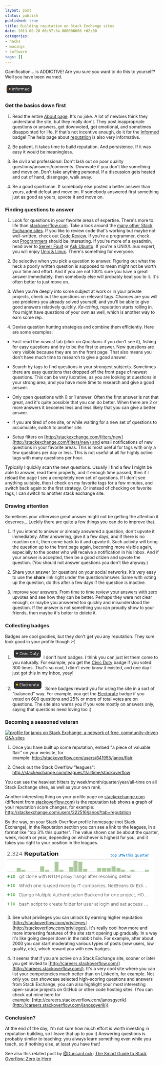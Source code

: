 ```yaml
---
layout: post
status: publish
published: true
title: Building reputation on Stack Exchange sites
date: 2013-06-20 06:57:34.000000000 +02:00
categories:
- hacks
- musings
- software
tags: []
---
```

Gamification... is ADDICTIVE!
Are you sure you want to do this to yourself?
Well you have been warned.

<a class="floatright" href="http://stackoverflow.com/help/badges/2600/informed"><img class="alignright size-full wp-image-1005" alt="informed" src="/assets/images/screenshots/2013-06-informed.png" width="92" height="36" /></a>

### Get the basics down first

1. Read the entire [About page](http://stackoverflow.com/about).
It's no joke.
A lot of newbies think they understand the site,
but they really don't.
They post inappropriate questions or answers,
get downvoted, get emotional,
and sometimes disappointed for life.
If that's not incentive enough,
do it for the [Informed](http://stackoverflow.com/help/badges/2600/informed) badge!
The help page about [reputation](http://stackoverflow.com/help/whats-reputation) is also very informative.

2. Be patient. It takes time to build reputation. And persistence. If it was easy it would be meaningless.

3. Be civil and professional.
Don't lash out on poor quality questions/answers/comments.
Downvote if you don't like something and move on.
Don't take anything personal.
If a discussion gets heated and out of hand, disengage, walk away.

4. Be a good sportsman.
If somebody else posted a better answer than yours, admit defeat and move on.
If somebody answered first something just as good as yours,
upvote it and move on.

### Finding questions to answer

1. Look for questions in your favorite areas of expertise.
   There's more to life than [stackoverflow.com](http://stackoverflow.com/).
   Take a look around the [many other Stack Exchange sites](http://stackexchange.com/sites).
   If you like to review code that's working but maybe not well-written,
   check out [Code Review](http://codereview.stackexchange.com/).
   If you're a programmer,
   check out [Programmers](http://programmers.stackexchange.com/)
   should be interesting.
   If you're more of a sysadmin,
   head over to [Server Fault](http://serverfault.com/) or [Ask Ubuntu](http://askubuntu.com/).
   If you're a UNIX/Linux expert,
   you will enjoy [Unix & Linux](http://unix.stackexchange.com/).
   There's something for everyone.

2. Be selective when you pick a question to answer. Figuring out what the heck a poorly written question is supposed to mean might not be worth your time and effort. And if you are not 100% sure you have a great answer immediately, then somebody else will probably beat you to it. It's often better to just move on.

3. When you're deeply into some subject at work or in your private projects,
check out the questions on relevant tags.
Chances are you will see problems you already solved yourself,
and you'll be able to give good answers relatively quickly.
*Ka-tching*, reputation starts rolling in.
You might have questions of your own as well,
which is another way to earn some rep.

4. Devise question hunting strategies and combine them efficiently.
Here are some examples:

  - Fast-read the *newest* tab (click on *Questions* if you don't see it), fishing for easy questions and try to be the first to answer. New questions are very visible because they are on the front page. That also means you don't have much time to research to give a good answer.

  - Search by tags to find questions in your strongest subjects. Sometimes there are easy questions that dropped off the front page of newest questions. This can be very lucrative, as you are looking at questions in your strong area, and you have more time to research and give a good answer.

  - Only open questions with 0 or 1 answer. Often the first answer is not that great, and it's quite possible that you can do better. When there are 2 or more answers it becomes less and less likely that you can give a better answer.

  - If you are tired of one site, or while waiting for a new set of questions to accumulate, switch to another site.

  - Setup filters on [http://stackexchange.com/filters/new](http://stackexchange.com/filters/new) and email notifications of new questions in your favorite areas. This is most useful for tags with only a few questions per day or less. This is not useful at all for highly active tags with many questions per hour.

  Typically I quickly scan the new questions. Usually I find a few I might be able to answer, read them properly, and if enough time passed, then if I reload the page I see a completely new set of questions. If I don't see anything suitable, then I check on my favorite tags for a few minutes, and switch back again to the first strategy. Or instead of checking on favorite tags, I can switch to another stack exchange site.

### Drawing attention

Sometimes your otherwise great answer might not be getting the attention it deserves... Luckily there are quite a few things you can do to improve that.

1. If you intend to answer or already answered a question, don't upvote it immediately. After answering, give it a few days, and if there is no reaction on it, then come back to it and upvote it. Such activity will bring the question up to the front page again, becoming more visible again, especially to the poster who will receive a notification in his Inbox. And if your answer is accepted, then be a good citizen and upvote the question. (You should not answer questions you don't like anyway.)

2. Share your answer (or question) on your social networks. It's very easy to use the **share** link right under the question/answer. Same with voting up the question, do this after a few days if the question is inactive.

3. Improve your answers. From time to time review your answers with zero upvotes and see how they can be better. Perhaps they were not clear enough, or maybe you answered too quickly and misunderstood the question. If the answer is not something you can proudly show to your friends, then maybe it's better to delete it.

### Collecting badges

Badges are cool goodies, but they don't get you any reputation. They sure look good in your profile though :-)

1. <a class="floatright" href="http://stackoverflow.com/help/badges/32/civic-duty"><img alt="civic-duty" src="/assets/images/screenshots/2013-06-civic-duty.png" width="98" height="34" /></a>
   I don't hunt badges. I think you can just let them come to you naturally. For example, you get the [Civic Duty](http://stackoverflow.com/help/badges/32/civic-duty) badge if you voted 300 times. That's so cool, I didn't even know it existed, and one day I just got this in my Inbox, yeay!

2. <a class="floatright" href="http://stackoverflow.com/help/badges/155/electorate"><img alt="electorate" src="/assets/images/screenshots/2013-06-electorate.png" width="100" height="34" /></a>
   Some badges reward you for using the site in a sort of "balanced" way. For example, you get the [Electorate](http://stackoverflow.com/help/badges/155/electorate) badge if you voted on 600 questions and 25% or more of total votes are on questions. The site also warns you if you vote mostly on answers only, saying that questions need loving too :)

### Becoming a seasoned veteran

<a class="floatright" href="http://stackexchange.com/users/322516"><img title="profile for janos on Stack Exchange, a network of free, community-driven Q&A sites" alt="profile for janos on Stack Exchange, a network of free, community-driven Q&A sites" src="http://stackexchange.com/users/flair/322516.png" width="208" height="58" /></a>

1. Once you have built up some reputation, embed "a piece of valuable flair" on your website, for example: http://stackoverflow.com/users/641955/janos/flair

2. Check out the Stack Overflow "leagues":
http://stackexchange.com/leagues/1/alltime/stackoverflow

You can see the heaviest hitters by week/month/quarter/year/all-time on all Stack Exchange sites, as well as your own rank.

Another interesting thing on your profile page on [stackexchange.com](stackexchange.com) (different from [stackoverflow.com](stackoverflow.com)) is the reputation tab shows a graph of your reputation score changes, for example:
http://stackexchange.com/users/322516/janos?tab=reputation

By the way, on your Stack Overflow profile homepage (not Stack Exchange), in the Reputation section you can see a link to the leagues, in a format like "top 3% this quarter". The value shown can be about the quarter, week, month or year, depending on whichever is highest for you, and it takes you right to your position in the leagues.

<img class="wp-image-1010 aligncenter" alt="rep-top-info" src="/assets/images/screenshots/2013-06-rep-top-info.png" />

3. See what privileges you can unlock by earning higher reputation:
[http://stackoverflow.com/privileges](http://stackoverflow.com/privileges). It's really cool how more and more interesting features of the site start opening up gradually. In a way it's like going deeper down in the rabbit hole. For example, after about 2000 you can start moderating various types of posts (new users, low quality, etc), which reward you with new badges.

4. It seems that if you are active on a Stack Exchange site, sooner or later you get invited to [http://careers.stackoverflow.com/](http://careers.stackoverflow.com/). It's a very cool site where you can list your competencies much better than on LinkedIn, for example. Not only you can showcase selected high-scoring questions and answers from Stack Exchange, you can also highlight your most interesting open-source projects on GitHub or other code hosting sites. (You can check out mine here for example: [http://careers.stackoverflow.com/janosgyerik](http://careers.stackoverflow.com/janosgyerik))

### Conclusion?

At the end of the day, I'm not sure how much effort is worth investing in reputation building, so I leave that up to you :) Answering questions is probably similar to teaching: you always learn something even while you teach, so if nothing else, at least you have that!

See also this related post by 
[@DuncanLock](http://twitter.com/DuncanLock):
[The Smart Guide to Stack Overflow: Zero to Hero](http://duncanlock.net/blog/2013/06/14/the-smart-guide-to-stack-overflow-zero-to-hero/)
